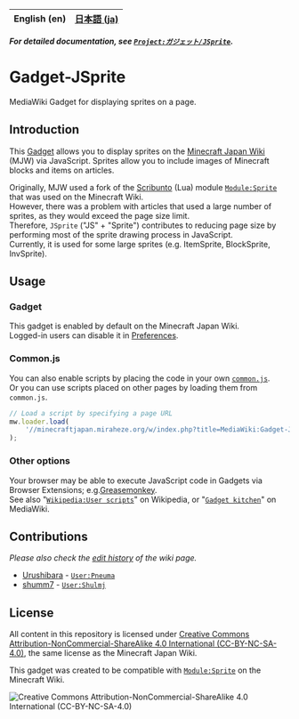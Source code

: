 <table>
	<thead>
    	<tr>
      		<th style="text-align:center">English (en)</th>
      		<th style="text-align:center"><a href="README.ja.md">日本語 (ja)</a></th>
    	</tr>
  	</thead>
</table>

**_For detailed documentation, see [`Project:ガジェット/JSprite`](https://minecraftjapan.miraheze.org/wiki/Project:ガジェット/JSprite)._**

# Gadget-JSprite

MediaWiki Gadget for displaying sprites on a page.

## Introduction

This [Gadget](https://www.mediawiki.org/wiki/Extension:Gadgets) allows you to display sprites on the [Minecraft Japan Wiki](https://minecraftjapan.miraheze.org/wiki/Minecraft_Japan_Wiki) (MJW) via JavaScript. Sprites allow you to include images of Minecraft blocks and items on articles.

Originally, MJW used a fork of the [Scribunto](https://www.mediawiki.org/wiki/Extension:Scribunto) (Lua) module [`Module:Sprite`](https://minecraft.wiki/w/Module:Sprite) that was used on the Minecraft Wiki.  
However, there was a problem with articles that used a large number of sprites, as they would exceed the page size limit.  
Therefore, `JSprite` ("JS" + "Sprite") contributes to reducing page size by performing most of the sprite drawing process in JavaScript.  
Currently, it is used for some large sprites (e.g. ItemSprite, BlockSprite, InvSprite).

## Usage

### Gadget

This gadget is enabled by default on the Minecraft Japan Wiki.  
Logged-in users can disable it in [Preferences](https://minecraftjapan.miraheze.org/wiki/Special:Preferences#mw-prefsection-gadgets).

### Common.js

You can also enable scripts by placing the code in your own [`common.js`](https://minecraftjapan.miraheze.org/wiki/Special:MyPage/common.js).  
Or you can use scripts placed on other pages by loading them from `common.js`.

```js
// Load a script by specifying a page URL
mw.loader.load(
    '//minecraftjapan.miraheze.org/w/index.php?title=MediaWiki:Gadget-JSprite.js&action=raw&ctype=text/javascript'
);
```

### Other options

Your browser may be able to execute JavaScript code in Gadgets via Browser Extensions; e.g.[Greasemonkey](https://github.com/greasemonkey/greasemonkey).  
See also "[`Wikipedia:User scripts`](https://en.wikipedia.org/wiki/Wikipedia:User_scripts)" on Wikipedia, or "[`Gadget kitchen`](https://www.mediawiki.org/wiki/Gadget_kitchen)" on MediaWiki.

## Contributions

_Please also check the [edit history](https://minecraftjapan.miraheze.org/wiki/MediaWiki:Gadget-JSprite.js?action=history) of the wiki page._

-   [Urushibara](https://github.com/Urushibara) - [`User:Pneuma`](https://minecraftjapan.miraheze.org/wiki/User:Pneuma)
-   [shumm7](https://github.com/shumm7) - [`User:Shulmj`](https://minecraftjapan.miraheze.org/wiki/User:Shulmj)

## License

All content in this repository is licensed under [Creative Commons Attribution-NonCommercial-ShareAlike 4.0 International (CC-BY-NC-SA-4.0)](https://creativecommons.org/licenses/by-nc-sa/4.0/deed.en), the same license as the Minecraft Japan Wiki.

This gadget was created to be compatible with [`Module:Sprite`](https://minecraft.wiki/w/Module:Sprite) on the Minecraft Wiki.

![Creative Commons Attribution-NonCommercial-ShareAlike 4.0 International (CC-BY-NC-SA-4.0)](https://mirrors.creativecommons.org/presskit/buttons/88x31/svg/by-nc-sa.eu.svg 'CC-BY-NC-SA-4.0')
